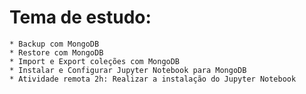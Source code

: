 # Tema de estudo:

    * Backup com MongoDB
    * Restore com MongoDB
    * Import e Export coleções com MongoDB
    * Instalar e Configurar Jupyter Notebook para MongoDB
    * Atividade remota 2h: Realizar a instalação do Jupyter Notebook